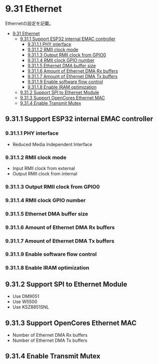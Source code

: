 # 9.31 Ethernet
Ethernetの設定を記載。

- [9.31 Ethernet](#931-ethernet)
  - [9.31.1 Support ESP32 internal EMAC controller](#9311-support-esp32-internal-emac-controller)
    - [9.31.1.1 PHY interface](#93111-phy-interface)
    - [9.31.1.2 RMII clock mode](#93112-rmii-clock-mode)
    - [9.31.1.3 Output RMII clock from GPIO0](#93113-output-rmii-clock-from-gpio0)
    - [9.31.1.4 RMII clock GPIO number](#93114-rmii-clock-gpio-number)
    - [9.31.1.5 Ethernet DMA buffer size](#93115-ethernet-dma-buffer-size)
    - [9.31.1.6 Amount of Ethernet DMA Rx buffers](#93116-amount-of-ethernet-dma-rx-buffers)
    - [9.31.1.7 Amount of Ethernet DMA Tx buffers](#93117-amount-of-ethernet-dma-tx-buffers)
    - [9.31.1.9 Enable software flow control](#93119-enable-software-flow-control)
    - [9.31.1.8 Enable IRAM optimization](#93118-enable-iram-optimization)
  - [9.31.2 Support SPI to Ethernet Module](#9312-support-spi-to-ethernet-module)
  - [9.31.3 Support OpenCores Ethernet MAC](#9313-support-opencores-ethernet-mac)
  - [9.31.4 Enable Transmit Mutex](#9314-enable-transmit-mutex)

## 9.31.1 Support ESP32 internal EMAC controller
### 9.31.1.1 PHY interface
- Reduced Media Independent Interface
### 9.31.1.2 RMII clock mode
- Input RMII clock from external 
- Output RMII clock from internal
### 9.31.1.3 Output RMII clock from GPIO0
### 9.31.1.4 RMII clock GPIO number
### 9.31.1.5 Ethernet DMA buffer size
### 9.31.1.6 Amount of Ethernet DMA Rx buffers
### 9.31.1.7 Amount of Ethernet DMA Tx buffers
### 9.31.1.9 Enable software flow control
### 9.31.1.8 Enable IRAM optimization
## 9.31.2 Support SPI to Ethernet Module
- Use DM9051
- Use W5500
- Use KSZ8851SNL
## 9.31.3 Support OpenCores Ethernet MAC
- Number of Ethernet DMA Rx buffers
- Number of Ethernet DMA Tx buffers
## 9.31.4 Enable Transmit Mutex
